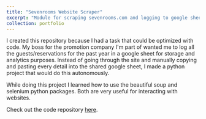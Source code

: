 ```yaml
---
title: "Sevenrooms Website Scraper"
excerpt: "Module for scraping sevenrooms.com and logging to google sheets.<br/><img src='logos/SevenRooms_Logo.png'>"
collection: portfolio
---
```


I created this repository because I had a task that could be optimized with code. My boss for the promotion company I'm part of  wanted me to log all the guests/reservations for the past year in a google sheet for storage and analytics purposes. Instead of going through the site and manually copying and pasting every detail into the shared google sheet, I made a python project that would do this autonomously. 

While doing this project I learned how to use the beautiful soup and selenium python packages. Both are very useful for interacting with websites. 

Check out the code repository [here](https://github.com/basilwong/sevenrooms_scrape).








